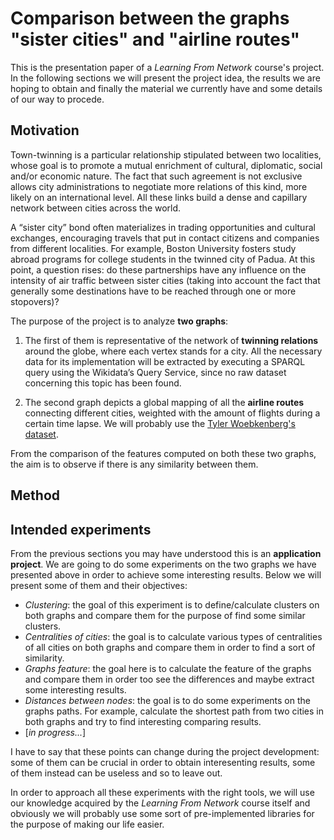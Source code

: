 
# Comparison between the graphs "sister cities" and "airline routes"

This is the presentation paper of a *Learning From Network* course's project.
In the following sections we will present the project idea, the results we are hoping to obtain and finally the material we currently have and some details of our way to procede.

## Motivation
Town-twinning is a particular relationship stipulated between two localities, whose goal is to promote a mutual enrichment of cultural, diplomatic, social and/or economic nature. The fact that such agreement is not exclusive allows city administrations to negotiate more relations of this kind, more likely on an international level. All these links build a dense and capillary network between cities across the world.

A “sister city” bond often materializes in trading opportunities and cultural exchanges, encouraging travels that put in contact citizens and companies from different localities. For example, Boston University fosters study abroad programs for college students in the twinned city of Padua. At this point, a question rises: do these partnerships have any influence on the intensity of air traffic between sister cities (taking into account the fact that generally some destinations have to be reached through one or more stopovers)?

The purpose of the project is to analyze **two graphs**:

1.  The first of them is representative of the network of **twinning relations** around the globe, where each vertex stands for a city. All the necessary data for its implementation will be extracted by executing a SPARQL query using the Wikidata’s Query Service, since no raw dataset concerning this topic has been found.
    
2.  The second graph depicts a global mapping of all the **airline routes** connecting different cities, weighted with the amount of flights during a certain time lapse. We will probably use the [Tyler Woebkenberg's dataset](https://data.world/tylerudite/airports-airlines-and-routes).
    

From the comparison of the features computed on both these two graphs, the aim is to observe if there is any similarity between them.

## Method

## Intended experiments

From the previous sections you may have understood this is an **application project**. 
We are going to do some experiments on the two graphs we have presented above in order to achieve some interesting results.
Below we will present some of them and their objectives:

- *Clustering*: the goal of this experiment is to define/calculate clusters on both graphs and compare them for the purpose of find some similar clusters.
- *Centralities of cities*: the goal is to calculate various types of centralities of all cities on both graphs and compare them in order to find a sort of similarity.
- *Graphs feature*: the goal here is to calculate the feature of the graphs and compare them in order too see the differences and maybe extract some interesting results.
- *Distances between nodes*: the goal is to do some experiments on the graphs paths. For example, calculate the shortest path from two cities in both graphs and try to find interesting comparing results. 
- [*in progress...*]

I have to say that these points can change during the project development: some of them can be crucial in order to obtain interesenting results, some of them instead can be useless and so to leave out. 

In order to approach all these experiments with the right tools, we will use our knowledge acquired by the *Learning From Network* course itself and obviously we will probably use some sort of pre-implemented libraries for the purpose of making our life easier.
<!--stackedit_data:
eyJoaXN0b3J5IjpbLTIwMjE5MjkxMjMsMTI1NTkyMDY3MiwtMj
A4NTA4MDEwMywzNTI1NTMzMzFdfQ==
-->